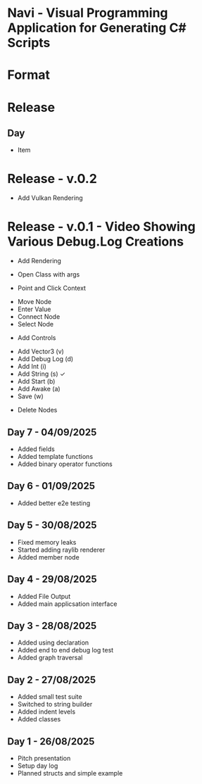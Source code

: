 # Navi - Visual Programming Application for Generating C# Scripts

# Format
# Release
## Day
- Item

# Release - v.0.2
- Add Vulkan Rendering

# Release - v.0.1 - Video Showing Various Debug.Log Creations
- Add Rendering
- Open Class with args

- Point and Click Context
* Move Node
* Enter Value
* Connect Node
* Select Node

- Add Controls
* Add Vector3   (v)
* Add Debug Log (d)
* Add Int       (i)
* Add String    (s) ✓
* Add Start     (b) 
* Add Awake     (a)
* Save          (w)

- Delete Nodes

## Day 7 - 04/09/2025
- Added fields
- Added template functions
- Added binary operator functions

## Day 6 - 01/09/2025
- Added better e2e testing

## Day 5 - 30/08/2025
- Fixed memory leaks
- Started adding raylib renderer
- Added member node

## Day 4 - 29/08/2025
- Added File Output
- Added main applicsation interface

## Day 3 - 28/08/2025
- Added using declaration
- Added end to end debug log test
- Added graph traversal

## Day 2 - 27/08/2025
- Added small test suite
- Switched to string builder 
- Added indent levels
- Added classes

## Day 1 - 26/08/2025
- Pitch presentation
- Setup day log
- Planned structs and simple example

